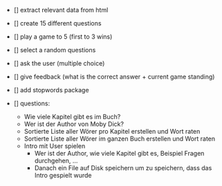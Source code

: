 
- [] extract relevant data from html
- [] create 15 different questions
- [] play a game to 5 (first to 3 wins)
- [] select a random questions
- [] ask the user (multiple choice)
- [] give feedback (what is the correct answer + current game standing)
- [] add stopwords package

- [] questions:
	- Wie viele Kapitel gibt es im Buch?
	- Wer ist der Author von Moby Dick?
	- Sortierte Liste aller Wörer pro Kapitel erstellen und Wort raten
	- Sortierte Liste aller Wörer im ganzen Buch erstellen und Wort raten
	- Intro mit User spielen
		- Wer ist der Author, wie viele Kapitel gibt es, Beispiel Fragen durchgehen, ...
		- Danach ein File auf Disk speichern um zu speichern, dass das Intro gespielt wurde

